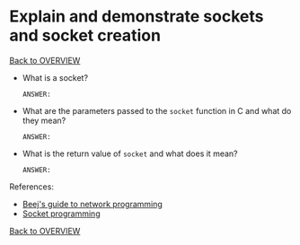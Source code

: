 # Explain and demonstrate sockets and socket creation

[Back to OVERVIEW](../../README.md)

- What is a socket?

    ```text
    ANSWER:
    ```

- What are the parameters passed to the `socket` function in C and what do they mean?

    ```text
    ANSWER:
    ```

- What is the return value of `socket` and what does it mean?

    ```text
    ANSWER:
    ```



References:

- [Beej's guide to network programming](https://beej.us/guide/bgnet/html/)
- [Socket programming](https://www.geeksforgeeks.org/socket-programming-cc/)

[Back to OVERVIEW](../../README.md)
